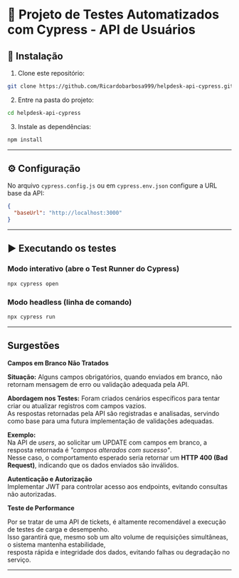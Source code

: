 # 🧪 Projeto de Testes Automatizados com Cypress - API de Usuários


## 📂 Instalação

1. Clone este repositório:

```bash
git clone https://github.com/Ricardobarbosa999/helpdesk-api-cypress.git
```

2. Entre na pasta do projeto:

```bash
cd helpdesk-api-cypress
```

3. Instale as dependências:

```bash
npm install
```

---

## ⚙️ Configuração

No arquivo `cypress.config.js` ou em `cypress.env.json` configure a URL base da API:

```json
{
  "baseUrl": "http://localhost:3000"
}
```

---

## ▶️ Executando os testes

### Modo interativo (abre o Test Runner do Cypress)

```bash
npx cypress open
```

### Modo headless (linha de comando)

```bash
npx cypress run
```

---


## Surgestões 

**Campos em Branco Não Tratados**

**Situação:** Alguns campos obrigatórios, quando enviados em branco, não retornam mensagem de erro ou validação adequada pela API.  

**Abordagem nos Testes:** Foram criados cenários específicos para tentar criar ou atualizar registros com campos vazios.  
As respostas retornadas pela API são registradas e analisadas, servindo como base para uma futura implementação de validações adequadas.

**Exemplo:**  
Na API de *users*, ao solicitar um UPDATE com campos em branco, a resposta retornada é *"campos alterados com sucesso"*.  
Nesse caso, o comportamento esperado seria retornar um **HTTP 400 (Bad Request)**, indicando que os dados enviados são inválidos.

**Autenticação e Autorização**  
  Implementar JWT para controlar acesso aos endpoints, evitando consultas não autorizadas.

**Teste de Performance**

Por se tratar de uma API de tickets, é altamente recomendável a execução de testes de carga e desempenho.  
Isso garantirá que, mesmo sob um alto volume de requisições simultâneas, o sistema mantenha estabilidade,  
resposta rápida e integridade dos dados, evitando falhas ou degradação no serviço.

---


